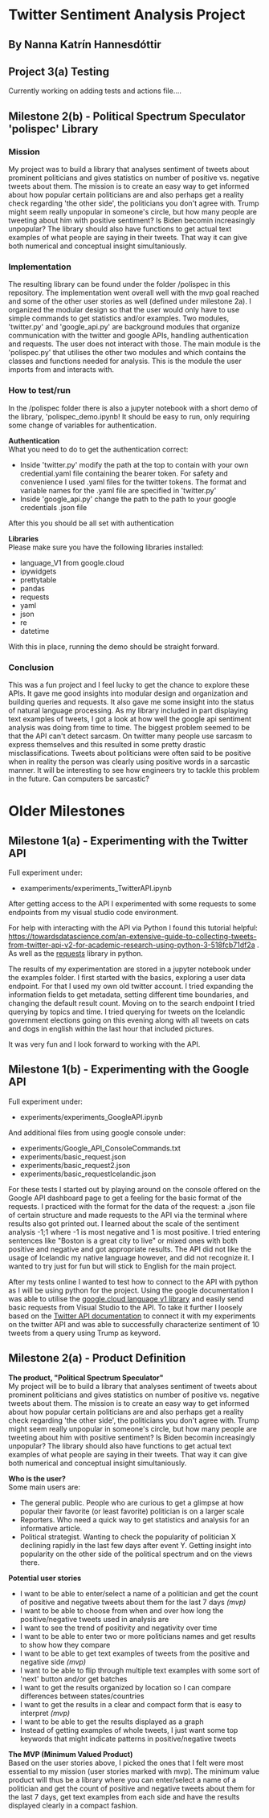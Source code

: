 # Twitter Sentiment Analysis Project
## By Nanna Katrín Hannesdóttir

## Project 3(a) Testing
Currently working on adding tests and actions file....
## Milestone 2(b) - Political Spectrum Speculator 'polispec' Library 
### Mission
My project was to build a library that analyses sentiment of tweets about prominent politicians and gives statistics on number of positive vs. negative tweets about them. The mission is to create an easy way to get informed about how popular certain politicians are and also perhaps get a reality check regarding 'the other side', the politicians you don't agree with. Trump might seem really unpopular in someone's circle, but how many people are tweeting about him with positive sentiment? Is Biden becomin increasingly unpopular? The library should also have functions to get actual text examples of what people are saying in their tweets. That way it can give both numerical and conceptual insight simultaniously.

### Implementation
The resulting library can be found under the folder /polispec in this repository. The implementation went overall well with the mvp goal reached and some of the other user stories as well (defined under milestone 2a). I organized the modular design so that the user would only have to use simple commands to get statistics and/or examples. Two modules, 'twitter.py' and 'google_api.py' are background modules that organize communication with the twitter and google APIs, handling authentication and requests. The user does not interact with those. The main module is the 'polispec.py' that utilises the other two modules and which contains the classes and functions needed for analysis. This is the module the user imports from and interacts with.

### How to test/run
In the /polispec folder there is also a jupyter notebook with a short demo of the library, 'polispec_demo.ipynb! It should be easy to run, only requiring some change of variables for authentication.<br>

<b>Authentication</b><br>
What you need to do to get the authentication correct:
- Inside 'twitter.py' modify the path at the top to contain with your own credential.yaml file containing the bearer token. For safety and convenience I used .yaml files for the twitter tokens. The format and variable names for the .yaml file are specified in 'twitter.py'
- Inside 'google_api.py' change the path to the path to your google credentials .json file

After this you should be all set with authentication

<b>Libraries</b><br>
Please make sure you have the following libraries installed:
- language_V1 from google.cloud
- ipywidgets
- prettytable
- pandas
- requests
- yaml
- json
- re
- datetime

With this in place, running the demo should be straight forward.

### Conclusion
This was a fun project and I feel lucky to get the chance to explore these APIs. It gave me good insights into modular design and organization and building queries and requests. It also gave me some insight into the status of natural language processing. As my library included in part displaying text examples of tweets, I got a look at how well the google api sentiment analysis was doing from time to time. The biggest problem seemed to be that the API can't detect sarcasm. On twitter many people use sarcasm to express themselves and this resulted in some pretty drastic misclassifications. Tweets about politicians were often said to be positive when in reality the person was clearly using positive words in a sarcastic manner. It will be interesting to see how engineers try to tackle this problem in the future. Can computers be sarcastic?

# Older Milestones
## Milestone 1(a) - Experimenting with the Twitter API

Full experiment under:
- examperiments/experiments_TwitterAPI.ipynb

After getting access to the API I experimented with some requests to some endpoints from my visual studio code environment.

For help with interacting with the API via Python I found this tutorial helpful: https://towardsdatascience.com/an-extensive-guide-to-collecting-tweets-from-twitter-api-v2-for-academic-research-using-python-3-518fcb71df2a
. As well as the [requests](https://docs.python-requests.org/en/latest/) library in python.

The results of my experimentation are stored in a jupyter notebook under the examples folder. I first started with the basics, exploring a user data endpoint. For that I used my own old twitter account. I tried expanding the information fields to get metadata, setting different time boundaries,
and changing the default result count. Moving on to the search endpoint I tried querying by topics and time. I tried querying for tweets on the Icelandic government elections going on this evening along with all tweets on cats and dogs in english within the last hour that included pictures.

It was very fun and I look forward to working with the API. 

## Milestone 1(b) - Experimenting with the Google API
Full experiment under:
- experiments/experiments_GoogleAPI.ipynb 

And additional files from using google console under:
- experiments/Google_API_ConsoleCommands.txt 
- experiments/basic_request.json
- experiments/basic_request2.json
- experiments/basic_requestIcelandic.json

For these tests I started out by playing around on the console offered on the Google API dashboard page to get a feeling for the basic format of the requests. I practiced with the format for the data of the request: a .json file of certain structure and made requests to the API via the terminal where results also got printed out. I learned about the scale of the sentiment analysis -1;1 where -1 is most negative and 1 is most positive. I tried entering sentences like "Boston is a great city to live" or mixed ones with both positive and negative and got appropriate results. The API did not like the usage of Icelandic my native language however, and did not recognize it. I wanted to try just for fun but will stick to English for the main project.

After my tests online I wanted to test how to connect to the API with python as I will be using python for the project. Using the google documentation I was able to utilise the [google.cloud language v1 library](https://cloud.google.com/natural-language/docs/reference/rpc/google.cloud.language.v1) and easily send basic requests from Visual Studio to the API. To take it further I loosely based on the [Twitter API documentation](https://developer.twitter.com/en/docs/tutorials/how-to-analyze-the-sentiment-of-your-own-tweets) to connect it with my experiments on the twitter API and was able to successfully characterize sentiment of 10 tweets from a query using Trump as keyword.

## Milestone 2(a) - Product Definition

<b>The product, "Political Spectrum Speculator"</b><br>
My project will be to build a library that analyses sentiment of tweets about prominent politicians and gives statistics on number of positive vs. negative tweets about them. The mission is to create an easy way to get informed about how popular certain politicians are and also perhaps get a reality check regarding 'the other side', the politicians you don't agree with. Trump might seem really unpopular in someone's circle, but how many people are tweeting about him with positive sentiment? Is Biden becomin increasingly unpopular? The library should also have functions to get actual text examples of what people are saying in their tweets. That way it can give both numerical and conceptual insight simultaniously.

<b>Who is the user?</b><br>
Some main users are:
- The general public. People who are curious to get a glimpse at how popular their favorite (or least favorite) politician is on a larger scale
- Reporters. Who need a quick way to get statistics and analysis for an informative article. 
- Political strategist. Wanting to check the popularity of politician X declining rapidly in the last few days after event Y. Getting insight into popularity on the other side of the political spectrum and on the views there.

<b>Potential user stories</b>
- I want to be able to enter/select a name of a politician and get the count of positive and negative tweets about them for the last 7 days <i>(mvp)</i>
- I want to be able to choose from when and over how long the positive/negative tweets used in analysis are
- I want to see the trend of positivity and negativity over time
- I want to be able to enter two or more politicians names and get results to show how they compare 
- I want to be able to get text examples of tweets from the positive and negative side <i>(mvp)</i>
- I want to be able to flip through multiple text examples with some sort of 'next' button and/or get batches
- I want to get the results organized by location so I can compare differences between states/countries
- I want to get the results in a clear and compact form that is easy to interpret <i>(mvp)</i>
- I want to be able to get the results displayed as a graph
- Instead of getting examples of whole tweets, I just want some top keywords that might indicate patterns in positive/negative tweets

<b>The MVP (Minimum Valued Product)</b><br>
Based on the user stories above, I picked the ones that I felt were most essential to my mission (user stories marked with mvp). The minimum value product will thus be a library where you can enter/select a name of a politician and get the count of positive and negative tweets about them for the last 7 days, get text examples from each side and have the results displayed clearly in a compact fashion. 



